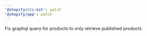 ```yaml
---
'@shopify/cli-kit': patch
'@shopify/app': patch
---
```


Fix graphql query for products to only retrieve published products
